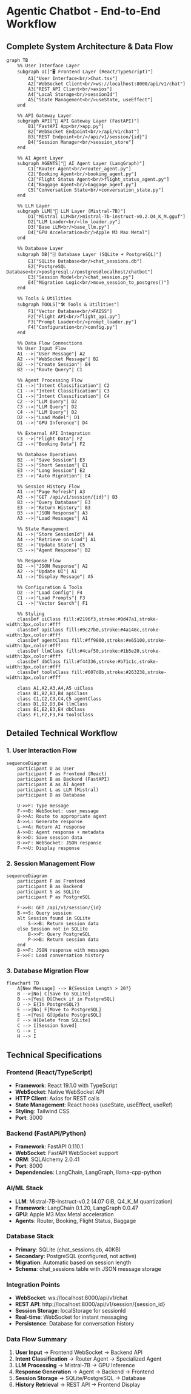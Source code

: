# Agentic Chatbot - End-to-End Workflow

## Complete System Architecture & Data Flow

```mermaid
graph TB
    %% User Interface Layer
    subgraph UI["🖥️ Frontend Layer (React/TypeScript)"]
        A1["User Interface<br/>Chat.tsx"]
        A2["WebSocket Client<br/>ws://localhost:8000/api/v1/chat"]
        A3["REST API Client<br/>axios"]
        A4["Local Storage<br/>sessionId"]
        A5["State Management<br/>useState, useEffect"]
    end
    
    %% API Gateway Layer
    subgraph API["🔧 API Gateway Layer (FastAPI)"]
        B1["FastAPI App<br/>app.py"]
        B2["WebSocket Endpoint<br/>/api/v1/chat"]
        B3["REST Endpoint<br/>/api/v1/session/{id}"]
        B4["Session Manager<br/>session_store"]
    end
    
    %% AI Agent Layer
    subgraph AGENTS["🤖 AI Agent Layer (LangGraph)"]
        C1["Router Agent<br/>router_agent.py"]
        C2["Booking Agent<br/>booking_agent.py"]
        C3["Flight Status Agent<br/>flight_status_agent.py"]
        C4["Baggage Agent<br/>baggage_agent.py"]
        C5["Conversation State<br/>conversation_state.py"]
    end
    
    %% LLM Layer
    subgraph LLM["🧠 LLM Layer (Mistral-7B)"]
        D1["Mistral LLM<br/>mistral-7b-instruct-v0.2.Q4_K_M.gguf"]
        D2["LLM Loader<br/>llm_loader.py"]
        D3["Base LLM<br/>base_llm.py"]
        D4["GPU Acceleration<br/>Apple M3 Max Metal"]
    end
    
    %% Database Layer
    subgraph DB["🗄️ Database Layer (SQLite + PostgreSQL)"]
        E1["SQLite Database<br/>chat_sessions.db"]
        E2["PostgreSQL Database<br/>postgresql://postgres@localhost/chatbot"]
        E3["Session Model<br/>chat_session.py"]
        E4["Migration Logic<br/>move_session_to_postgres()"]
    end
    
    %% Tools & Utilities
    subgraph TOOLS["🛠️ Tools & Utilities"]
        F1["Vector Database<br/>FAISS"]
        F2["Flight API<br/>flight_api.py"]
        F3["Prompt Loader<br/>prompt_loader.py"]
        F4["Configuration<br/>config.py"]
    end
    
    %% Data Flow Connections
    %% User Input Flow
    A1 -->|"User Message"| A2
    A2 -->|"WebSocket Message"| B2
    B2 -->|"Create Session"| B4
    B2 -->|"Route Query"| C1
    
    %% Agent Processing Flow
    C1 -->|"Intent Classification"| C2
    C1 -->|"Intent Classification"| C3
    C1 -->|"Intent Classification"| C4
    C2 -->|"LLM Query"| D2
    C3 -->|"LLM Query"| D2
    C4 -->|"LLM Query"| D2
    D2 -->|"Load Model"| D1
    D1 -->|"GPU Inference"| D4
    
    %% External API Integration
    C3 -->|"Flight Data"| F2
    C2 -->|"Booking Data"| F2
    
    %% Database Operations
    B2 -->|"Save Session"| E3
    E3 -->|"Short Session"| E1
    E3 -->|"Long Session"| E2
    E3 -->|"Auto Migration"| E4
    
    %% Session History Flow
    A1 -->|"Page Refresh"| A3
    A3 -->|"GET /api/v1/session/{id}"| B3
    B3 -->|"Query Database"| E3
    E3 -->|"Return History"| B3
    B3 -->|"JSON Response"| A3
    A3 -->|"Load Messages"| A1
    
    %% State Management
    A1 -->|"Store SessionId"| A4
    A4 -->|"Retrieve on Load"| A1
    B2 -->|"Update State"| C5
    C5 -->|"Agent Response"| B2
    
    %% Response Flow
    B2 -->|"JSON Response"| A2
    A2 -->|"Update UI"| A1
    A1 -->|"Display Message"| A5
    
    %% Configuration & Tools
    D2 -->|"Load Config"| F4
    C1 -->|"Load Prompts"| F3
    C1 -->|"Vector Search"| F1
    
    %% Styling
    classDef uiClass fill:#2196f3,stroke:#0d47a1,stroke-width:3px,color:#fff
    classDef apiClass fill:#9c27b0,stroke:#4a148c,stroke-width:3px,color:#fff
    classDef agentClass fill:#ff9800,stroke:#e65100,stroke-width:3px,color:#fff
    classDef llmClass fill:#4caf50,stroke:#1b5e20,stroke-width:3px,color:#fff
    classDef dbClass fill:#f44336,stroke:#b71c1c,stroke-width:3px,color:#fff
    classDef toolsClass fill:#607d8b,stroke:#263238,stroke-width:3px,color:#fff
    
    class A1,A2,A3,A4,A5 uiClass
    class B1,B2,B3,B4 apiClass
    class C1,C2,C3,C4,C5 agentClass
    class D1,D2,D3,D4 llmClass
    class E1,E2,E3,E4 dbClass
    class F1,F2,F3,F4 toolsClass
```

## Detailed Technical Workflow

### 1. **User Interaction Flow**
```mermaid
sequenceDiagram
    participant U as User
    participant F as Frontend (React)
    participant B as Backend (FastAPI)
    participant A as AI Agent
    participant L as LLM (Mistral)
    participant D as Database

    U->>F: Type message
    F->>B: WebSocket: user_message
    B->>A: Route to appropriate agent
    A->>L: Generate response
    L->>A: Return AI response
    A->>B: Agent response + metadata
    B->>D: Save session data
    B->>F: WebSocket: JSON response
    F->>U: Display response
```

### 2. **Session Management Flow**
```mermaid
sequenceDiagram
    participant F as Frontend
    participant B as Backend
    participant S as SQLite
    participant P as PostgreSQL

    F->>B: GET /api/v1/session/{id}
    B->>S: Query session
    alt Session found in SQLite
        S->>B: Return session data
    else Session not in SQLite
        B->>P: Query PostgreSQL
        P->>B: Return session data
    end
    B->>F: JSON response with messages
    F->>F: Load conversation history
```

### 3. **Database Migration Flow**
```mermaid
flowchart TD
    A[New Message] --> B{Session Length > 20?}
    B -->|No| C[Save to SQLite]
    B -->|Yes| D[Check if in PostgreSQL]
    D --> E{In PostgreSQL?}
    E -->|No| F[Move to PostgreSQL]
    E -->|Yes| G[Update PostgreSQL]
    F --> H[Delete from SQLite]
    C --> I[Session Saved]
    G --> I
    H --> I
```

## Technical Specifications

### **Frontend (React/TypeScript)**
- **Framework**: React 19.1.0 with TypeScript
- **WebSocket**: Native WebSocket API
- **HTTP Client**: Axios for REST calls
- **State Management**: React hooks (useState, useEffect, useRef)
- **Styling**: Tailwind CSS
- **Port**: 3000

### **Backend (FastAPI/Python)**
- **Framework**: FastAPI 0.110.1
- **WebSocket**: FastAPI WebSocket support
- **ORM**: SQLAlchemy 2.0.41
- **Port**: 8000
- **Dependencies**: LangChain, LangGraph, llama-cpp-python

### **AI/ML Stack**
- **LLM**: Mistral-7B-Instruct-v0.2 (4.07 GiB, Q4_K_M quantization)
- **Framework**: LangChain 0.1.20, LangGraph 0.0.47
- **GPU**: Apple M3 Max Metal acceleration
- **Agents**: Router, Booking, Flight Status, Baggage

### **Database Stack**
- **Primary**: SQLite (chat_sessions.db, 40KB)
- **Secondary**: PostgreSQL (configured, not active)
- **Migration**: Automatic based on session length
- **Schema**: chat_sessions table with JSON message storage

### **Integration Points**
- **WebSocket**: ws://localhost:8000/api/v1/chat
- **REST API**: http://localhost:8000/api/v1/session/{session_id}
- **Session Storage**: localStorage for sessionId
- **Real-time**: WebSocket for instant messaging
- **Persistence**: Database for conversation history

### **Data Flow Summary**
1. **User Input** → Frontend WebSocket → Backend API
2. **Intent Classification** → Router Agent → Specialized Agent
3. **LLM Processing** → Mistral-7B → GPU Inference
4. **Response Generation** → Agent → Backend → Frontend
5. **Session Storage** → SQLite/PostgreSQL → Database
6. **History Retrieval** → REST API → Frontend Display 